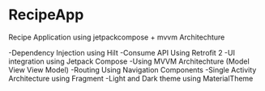# RecipeApp
Recipe Application using jetpackcompose + mvvm Architechture

-Dependency Injection using Hilt
-Consume API Using Retrofit 2
-UI integration using Jetpack Compose
-Using MVVM Architechture (Model View View Model)
-Routing Using Navigation Components
-Single Activity Architecture using Fragment
-Light and Dark theme using MaterialTheme
